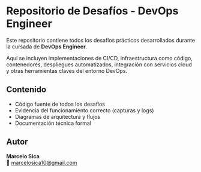 # Repositorio de Desafíos - DevOps Engineer

Este repositorio contiene todos los desafíos prácticos desarrollados durante la cursada de **DevOps Engineer**.

Aquí se incluyen implementaciones de CI/CD, infraestructura como código, contenedores, despliegues automatizados, integración con servicios cloud y otras herramientas claves del entorno DevOps.

## Contenido

- Código fuente de todos los desafíos
- Evidencia del funcionamiento correcto (capturas y logs)
- Diagramas de arquitectura y flujos
- Documentación técnica formal

## Autor

**Marcelo Sica**  
📧 marcelosica10@gmail.com
